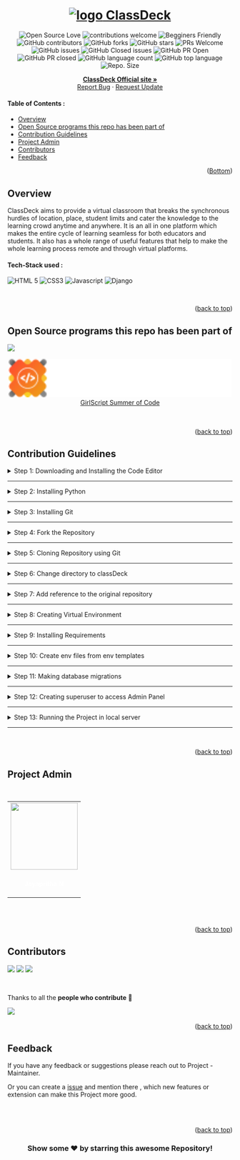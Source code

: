 <div id="top"></div>

<div align="center">
<h1 id="logo"><a href="/"><img src="https://raw.githubusercontent.com/coding-geek21/classDeck/develop/classDeck/static/img/logo.png" alt="logo" /> ClassDeck </a></h1>
 </div>



<!-- ---------------------------------------------------------------------------------------------------------------------- -->


<div align="center">

 ![Open Source Love](https://img.shields.io/badge/Open%20Source-%E2%9D%A4-red)
 ![contributions welcome](https://img.shields.io/badge/contributions-welcome-brightgreen.svg?style=flat)
 ![Begginers Friendly](https://img.shields.io/badge/Begginer%20Friendly%20-Yes-orange)
  ![GitHub contributors](https://img.shields.io/github/contributors/coding-geek21/classDeck?color=blue)
 ![GitHub forks](https://img.shields.io/github/forks/coding-geek21/classDeck)
 ![GitHub stars](https://img.shields.io/github/stars/coding-geek21/classDeck)
 ![PRs Welcome](https://img.shields.io/badge/PRs-welcome-brightgreen.svg?style=flat-square) 
 ![GitHub issues](https://img.shields.io/github/issues/coding-geek21/classDeck)
 ![GitHub Closed issues](https://img.shields.io/github/issues-closed-raw/coding-geek21/classDeck?color=brightgreen)
  ![GitHub PR Open](https://img.shields.io/github/issues-pr/ZeroOctave/coding-geek21/classDeck?color=red)
    ![GitHub PR closed](https://img.shields.io/github/issues-pr-closed-raw/coding-geek21/classDeck?color=red)
    ![GitHub language count](https://img.shields.io/github/languages/count/coding-geek21/classDeck?style=plastic)
![GitHub top language](https://img.shields.io/github/languages/top/coding-geek21/classDeck?style=plastic)
![Repo. Size](https://img.shields.io/github/repo-size/coding-geek21/classDeck?color=white) 

</div>

<!-- ---------------------------------------------------------------------------------------------------------------------- -->

<!-- ---------------------------------------------------------------------------------------------------------------------- -->

<p align="center">
    <a href="https://classdeck.herokuapp.com/"><strong>ClassDeck Official site »</strong></a>
    <br />
    <a href="https://github.com/coding-geek21/classDeck/issues">Report Bug</a>
    ·
    <a href="https://github.com/coding-geek21/classDeck/issues">Request Update </a>
  </p>



<!-- ---------------------------------------------------------------------------------------------------------------------- -->
<!-- TABLE OF CONTENTS --> 

#### Table of Contents :
* [Overview](#Overview)
* [Open Source programs this repo has been part of](#Open-Source-programs-this-repo-has-been-part-of)
* [Contribution Guidelines](#Contribution-Guidelines)
* [Project Admin](#Project-Admin)
* [Contributors](#Contributors)
* [Feedback](#Feedback)


  
<p align="right">(<a href="#Bottom">Bottom</a>)</p>

<!-- ------------------------------------------------------------------------------------------------------------------------------------------------------ -->
<!-- ------------------------------------------------------------------------------------------------------------------------------------------------------------- -->

## Overview
ClassDeck aims to provide a virtual classroom that breaks the synchronous hurdles of location, place, student limits and cater the knowledge to the learning crowd anytime and anywhere. It is an all in one platform which makes the entire cycle of learning seamless for both educators and students. It also has a whole range of useful features that 
help to make the whole learning process remote and through virtual platforms.

#### Tech-Stack used :

  ![HTML 5](https://img.shields.io/badge/HTML5-E34F26?style=for-the-badge&logo=html5&logoColor=white)
  ![CSS3](https://img.shields.io/badge/CSS3-1572B6?style=for-the-badge&logo=css3&logoColor=white)
  ![Javascript](https://img.shields.io/badge/JavaScript-323330?style=for-the-badge&logo=javascript&logoColor=F7DF1E)
  ![Django](https://img.shields.io/badge/Django-092E20?style=for-the-badge&logo=django&logoColor=green)



<br>

<p align="right">(<a href="#top">back to top</a>)</p>

<!-- ------------------------------------------------------------------------------------------------------------------------------------------------------ -->
<!-- ------------------------------------------------------------------------------------------------------------------------------------------------------------- -->


## Open Source programs this repo has been part of
<a href="https://github.com/coding-geek21/classDeck"><img src="https://badges.frapsoft.com/os/v2/open-source.svg?v=103"></a>


<div align="center">
<img src="https://raw.githubusercontent.com/GSSoC-Web/gssoc-assets/main/Navbar%20logo/GS_logo_White.png" width="500px">
</div>

<div align="center">
    <a href="https://gssoc.girlscript.tech/"> GirlScript Summer of Code </a>

</div>

<br>


<br>

<p align="right">(<a href="#top">back to top</a>)</p>

<!-- ------------------------------------------------------------------------------------------------------------------------------------------------------ -->
<!-- ------------------------------------------------------------------------------------------------------------------------------------------------------------- -->

## Contribution Guidelines


<details>
<summary>
Step 1: Downloading and Installing the Code Editor
</summary>
<br>
You can download and install any one of the following IDE.
<br><br>
<ul>
<li><a href="https://code.visualstudio.com/">Visual Studio Code</a> (Preferred)</li>
<li><a href="https://www.sublimetext.com/3">Sublime Text 3</a></li>
<li><a href="https://atom.io/">Atom</a></li>
</details>

---

<details>
<summary>
Step 2: Installing Python
</summary>
<br>
Download <a href="https://www.python.org/downloads/">Python Latest Version</a>
<br><br>
<ul>
<li>Make sure to check '<b>Add Python to Path</b>' in the setup window of the Installer.</li>
</ul>
Verify the installation from the Terminal using the following command,

```bash
python --version
```

</details>

---

<details>
<summary>
Step 3: Installing Git
</summary>
<br>
Download <a href="https://git-scm.com/downloads">Git</a>
</details>

---

<details>
<summary>
Step 4: Fork the Repository
</summary>
<br>
Click on <a href="#" target="_self"><img src="https://user-images.githubusercontent.com/58631762/120588030-11cee200-c454-11eb-98ad-060ef99428c5.png" width="16"></img></a> to fork <a href="https://github.com/coding-geek21/classDeck">this</a> repsository
</details>

---

<details>
<summary>
Step 5: Cloning Repository using Git
  </summary>
<br>

```bash
git clone https://github.com/'<your-github-username>'/classDeck.git
```

</details>

---

<details>
<summary>
Step 6: Change directory to classDeck
</summary>
<br>

```bash
cd classDeck
```

</details>

---

<details>
<summary>
Step 7: Add reference to the original repository
</summary>
<br>

```bash
  git remote add upstream https://github.com/coding-geek21/classDeck.git
```

</details>

---

<details>
<summary>
Step 8: Creating Virtual Environment
</summary>
<br>
Install virtualenv
<br><br>

```bash
pip install virtualenv
```

Creating Virtual Environment named `env`

```bash
virtualenv env
  ```

Creating Virtual Environment named `env`

```bash
virtualenv env
```

To Activate `env`

```bash
source env/Scripts/activate
or
./env/Scripts/activate
```

To deactivate `env`

```bash
deactivate
```

</details>

---

<details>
<summary>
Step 9: Installing Requirements
</summary>
<br>

**Note**: Before installing requirements, Make sure the virtual environment is activated.
<br><br>

```bash
cd classDeck
pip install -r requirements.txt
```

</details>

---
<details>
<summary>
Step 10: Create env files from env templates
</summary>
<br>

create a `.env` file in the folder where settings.py resides and copy paste the contents of `.env_template` over there manually or else you can achieve the same using the follow commands in any bash like shell.

```bash
cd classDeck
cp .env_template .env
cd ..
```
</details>

---

<details>
<summary>
Step 11: Making database migrations
</summary>
<br>

**Note**: Before making database migrations, make sure you've successfully created database.

```bash
python manage.py makemigrations
```

```bash
python manage.py migrate
```

</details>


---

<details>
<summary>
Step 12: Creating superuser to access Admin Panel
</summary>
<br>

```bash
python manage.py createsuperuser
```

</details>
  

---

<details>
<summary>
Step 13: Running the Project in local server
</summary>
<br>
<b>Note:</b> Before running the project in local server, Make sure you activate the Virtual Environment.
<br><br>

```bash
python manage.py runserver
```

<p>Server will be up and running in local host on PORT 8000</p>
</details>

---  


<br>

<p align="right">(<a href="#top">back to top</a>)</p>

<!-- ------------------------------------------------------------------------------------------------------------------------------------------------------ -->
<!-- ------------------------------------------------------------------------------------------------------------------------------------------------------------- -->
  
  
## Project Admin

<br>
<table>
<tr>
<td align="center" ><a href="https://github.com/coding-geek21"><img src="https://avatars.githubusercontent.com/u/53329034?s=400&u=bc78468dc0c164cd9605f7ed16709d35bc25205e&v=4" width=150px height=150px /></a></br> <h4 style="color:white;">Jayapritha N</h4>

</tr>
</table>
<br>

<br>

<p align="right">(<a href="#top">back to top</a>)</p>

<!-- ------------------------------------------------------------------------------------------------------------------------------------------------------ -->
<!-- ------------------------------------------------------------------------------------------------------------------------------------------------------------- -->
  
 ## Contributors
<a href="https://github.com/coding-geek21/classDeck"><img src="https://forthebadge.com/images/badges/built-by-developers.svg"  ></a> 
<a href="https://github.com/coding-geek21/classDeck"><img src="https://forthebadge.com/images/badges/built-with-love.svg"  ></a> 
<a href="https://github.com/coding-geek21/classDeck"><img src="https://forthebadge.com/images/badges/built-with-swag.svg" ></a>   

<br>

Thanks to all the **people who contribute** 💜
<br>

<a href="https://github.com/coding-geek21/classDeck/graphs/contributors">
  <img src="https://contributors-img.web.app/image?repo=coding-geek21/classDeck" />
</a>



<br>

<p align="right">(<a href="#top">back to top</a>)</p>

<!-- ------------------------------------------------------------------------------------------------------------------------------------------------------ -->
<!-- ------------------------------------------------------------------------------------------------------------------------------------------------------------- -->

## Feedback

If you have any feedback or suggestions please reach out to Project - Maintainer.  

Or you can create a  <a href="https://github.com/coding-geek21/classDeck/issues">issue</a> and mention there , which new features or extension can make this Project more good.

<!-- ------------------------------------------------------------------------------------------------------------------------------------------------------------------ -->

<br>
  
<br>

<p align="right">(<a href="#top">back to top</a>)</p>

<div align="center">

### Show some ❤️ by starring this awesome Repository!

</div>
  
  
<div id="Bottom"></div>
